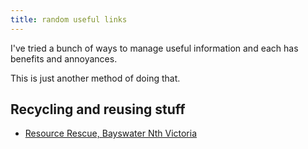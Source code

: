 ```yaml
---
title: random useful links
---
```


I've tried a bunch of ways to manage useful information and each has benefits and annoyances.

This is just another method of doing that.

## Recycling and reusing stuff

* [Resource Rescue, Bayswater Nth Victoria](https://discountcraftsupplies.com.au/)
